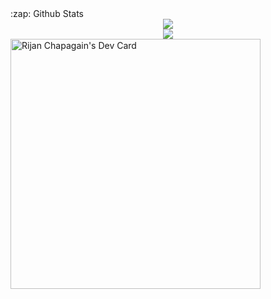<summary>:zap: Github Stats</summary>

<div align="center">
  <a target="_blank" href="https://github.com/rijan-chapagain">
    <img src="https://github-readme-stats.vercel.app/api/top-langs/?username=rijan-chapagain&layout=compact&langs_count=15&count_private=true&custom_title=Most Used Languages">
  </a>
</div>
<div align="center">
  <a target="_blank" href="https://github.com/rijan-chapagain">
    <img src="https://github-readme-stats.vercel.app/api?username=rijan-chapagain&hide=prs&count_private=true&show_icons=true&custom_title=Github Stats" />
  </a>
</div>

<div>
  <a href="https://app.daily.dev/Rijan"><img src="https://api.daily.dev/devcards/3dfdbed7783b498abf726f201d4e2d2d.png?r=rr6" width="400" alt="Rijan Chapagain's Dev Card"/></a>
</div>